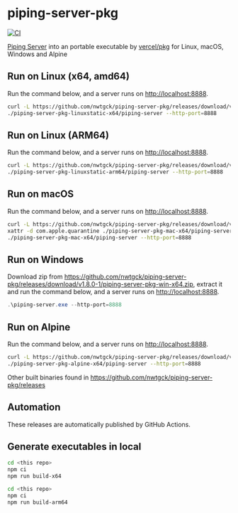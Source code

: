 # piping-server-pkg
[![CI](https://github.com/nwtgck/piping-server-pkg/actions/workflows/ci.yml/badge.svg)](https://github.com/nwtgck/piping-server-pkg/actions/workflows/ci.yml)

[Piping Server](https://github.com/nwtgck/piping-server) into an portable executable by [vercel/pkg](https://github.com/vercel/pkg) for Linux, macOS, Windows and Alpine

## Run on Linux (x64, amd64)

Run the command below, and a server runs on <http://localhost:8888>.

```bash
curl -L https://github.com/nwtgck/piping-server-pkg/releases/download/v1.8.0-1/piping-server-pkg-linuxstatic-x64.tar.gz | tar xzvf -
./piping-server-pkg-linuxstatic-x64/piping-server --http-port=8888
```

## Run on Linux (ARM64)

Run the command below, and a server runs on <http://localhost:8888>.

```bash
curl -L https://github.com/nwtgck/piping-server-pkg/releases/download/v1.8.0-1/piping-server-pkg-linuxstatic-arm64.tar.gz | tar xzvf -
./piping-server-pkg-linuxstatic-arm64/piping-server --http-port=8888
```

## Run on macOS

Run the command below, and a server runs on <http://localhost:8888>.

```bash
curl -L https://github.com/nwtgck/piping-server-pkg/releases/download/v1.8.0-1/piping-server-pkg-mac-x64.tar.gz | tar xzvf -
xattr -d com.apple.quarantine ./piping-server-pkg-mac-x64/piping-server
./piping-server-pkg-mac-x64/piping-server --http-port=8888
```

## Run on Windows

Download zip from <https://github.com/nwtgck/piping-server-pkg/releases/download/v1.8.0-1/piping-server-pkg-win-x64.zip>, extract it and run the command below, and a server runs on <http://localhost:8888>.

```ps1
.\piping-server.exe --http-port=8888
```

## Run on Alpine

Run the command below, and a server runs on <http://localhost:8888>.

```bash
curl -L https://github.com/nwtgck/piping-server-pkg/releases/download/v1.8.0-1/piping-server-pkg-alpine-x64.tar.gz | tar xzvf -
./piping-server-pkg-alpine-x64/piping-server --http-port=8888
```

Other built binaries found in <https://github.com/nwtgck/piping-server-pkg/releases> 

## Automation

These releases are automatically published by GitHub Actions.

## Generate executables in local

```bash
cd <this repo>
npm ci
npm run build-x64
```

```bash
cd <this repo>
npm ci
npm run build-arm64
```
